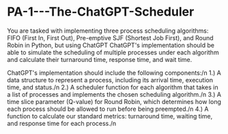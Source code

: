 # PA-1---The-ChatGPT-Scheduler
You are tasked with implementing three process scheduling algorithms: FIFO (First In, First Out), Pre-emptive SJF (Shortest Job First), and Round Robin in Python, but using ChatGPT
ChatGPT's implementation should be able to simulate the scheduling of multiple processes under each algorithm and calculate their turnaround time, response time, and wait time.

ChatGPT's implementation should include the following components:/n
1.) A data structure to represent a process, including its arrival time, execution time, and status./n
2.) A scheduler function for each algorithm that takes in a list of processes and implements the chosen scheduling algorithm./n
3.) A time slice parameter (Q-value) for Round Robin, which determines how long each process should be allowed to run before being preempted./n
4.) A function to calculate our standard metrics: turnaround time, waiting time, and response time for each process./n
